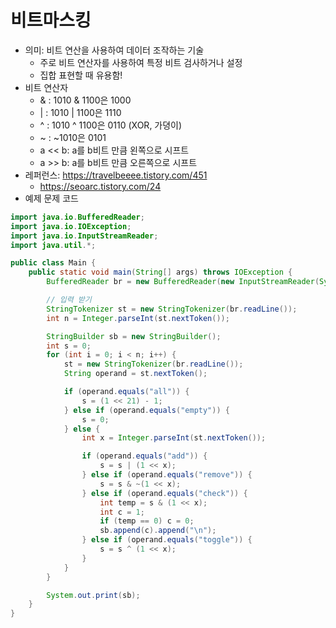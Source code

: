 # 비트마스킹
- 의미: 비트 연산을 사용하여 데이터 조작하는 기술
  - 주로 비트 연산자를 사용하여 특정 비트 검사하거나 설정
  - 집합 표현할 때 유용함!
- 비트 연산자
  - & : 1010 & 1100은 1000
  - | : 1010 | 1100은 1110
  - ^ : 1010 ^ 1100은 0110 (XOR, 가뎡이)
  - ~ : ~1010은 0101
  - a << b: a를 b비트 만큼 왼쪽으로 시프트
  - a >> b: a를 b비트 만큼 오른쪽으로 시프트
- 레퍼런스: https://travelbeeee.tistory.com/451
  - https://seoarc.tistory.com/24
- 예제 문제 코드
```java
import java.io.BufferedReader;
import java.io.IOException;
import java.io.InputStreamReader;
import java.util.*;

public class Main {
    public static void main(String[] args) throws IOException {
        BufferedReader br = new BufferedReader(new InputStreamReader(System.in));

        // 입력 받기
        StringTokenizer st = new StringTokenizer(br.readLine());
        int n = Integer.parseInt(st.nextToken());

        StringBuilder sb = new StringBuilder();
        int s = 0;
        for (int i = 0; i < n; i++) {
            st = new StringTokenizer(br.readLine());
            String operand = st.nextToken();

            if (operand.equals("all")) {
                s = (1 << 21) - 1;
            } else if (operand.equals("empty")) {
                s = 0;
            } else {
                int x = Integer.parseInt(st.nextToken());

                if (operand.equals("add")) {
                    s = s | (1 << x);
                } else if (operand.equals("remove")) {
                    s = s & ~(1 << x);
                } else if (operand.equals("check")) {
                    int temp = s & (1 << x);
                    int c = 1;
                    if (temp == 0) c = 0;
                    sb.append(c).append("\n");
                } else if (operand.equals("toggle")) {
                    s = s ^ (1 << x);
                }
            }
        }

        System.out.print(sb);
    }
}
```